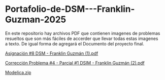 # Portafolio-de-DSM---Franklin-Guzman-2025
En este repositorio hay archivos PDF que contienen imagenes de problemas resueltos que son más fáciles de accerder que llevar todas estas imagenes a texto.
De igual forma de agregará el Documento del proyecto final.

[Asignación #8 DSM - Franklin Guzmán  (1).pdf](https://github.com/user-attachments/files/21541245/Asignacion.8.DSM.-.Franklin.Guzman.1.pdf)

[Corrección Problema #4 - Parcial #1 DSIM - Franklin Guzmán  (2).pdf](https://github.com/user-attachments/files/21541655/Correccion.Problema.4.-.Parcial.1.DSIM.-.Franklin.Guzman.2.pdf)

[Modelica.zip](https://github.com/user-attachments/files/21541722/Modelica.zip)
